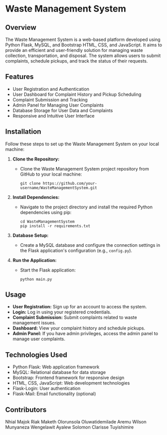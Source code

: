 # Waste Management System

## Overview

The Waste Management System is a web-based platform developed using Python Flask, MySQL, and Bootstrap HTML, CSS, and JavaScript. It aims to provide an efficient and user-friendly solution for managing waste collection, transportation, and disposal. The system allows users to submit complaints, schedule pickups, and track the status of their requests.

## Features

- User Registration and Authentication
- User Dashboard for Complaint History and Pickup Scheduling
- Complaint Submission and Tracking
- Admin Panel for Managing User Complaints
- Database Storage for User Data and Complaints
- Responsive and Intuitive User Interface

## Installation

Follow these steps to set up the Waste Management System on your local machine:

1. **Clone the Repository:**
   - Clone the Waste Management System project repository from GitHub to your local machine:
     ```
     git clone https://github.com/your-username/WasteManagementSystem.git
     ```

2. **Install Dependencies:**
   - Navigate to the project directory and install the required Python dependencies using pip:
     ```
     cd WasteManagementSystem
     pip install -r requirements.txt
     ```

3. **Database Setup:**
   - Create a MySQL database and configure the connection settings in the Flask application's configuration (e.g., `config.py`).

4. **Run the Application:**
   - Start the Flask application:
     ```
     python main.py
     ```

## Usage

- **User Registration:** Sign up for an account to access the system.
- **Login:** Log in using your registered credentials.
- **Complaint Submission:** Submit complaints related to waste management issues.
- **Dashboard:** View your complaint history and schedule pickups.
- **Admin Panel:** If you have admin privileges, access the admin panel to manage user complaints.


## Technologies Used

- Python Flask: Web application framework
- MySQL: Relational database for data storage
- Bootstrap: Frontend framework for responsive design
- HTML, CSS, JavaScript: Web development technologies
- Flask-Login: User authentication
- Flask-Mail: Email functionality (optional)

## Contributors
Nhial Majok Riak Maketh
Olorunsola Oluwatidemilade Aremu
Wilson Munyaneza
Wengelawit Ayalew Solomon
Clarisse Tuyishimire


